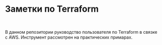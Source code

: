 <h1>Заметки по Terraform</h1>
<br>
<p>
В данном репозитории руководство пользователя по Terraform в связке с AWS.
Инструмент рассмотрен на практических примарах.
</p>
